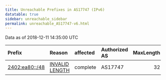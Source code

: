 ```yaml
---
title: Unreachable Prefixes in AS17747 (IPv6)
datatable: true
sidebar: unreachable_sidebar
permalink: unreachable_AS17747-v6.html
---
```


Data as of 2018-12-11 14:35:00 UTC


<div class="datatable-begin"></div>

| Prefix                                                 | Reason                                                                                                   | affected   | Authorized AS   |   MaxLength | Anchor                                       |   unreachable /48s |
|:-------------------------------------------------------|:---------------------------------------------------------------------------------------------------------|:-----------|:----------------|------------:|:---------------------------------------------|-------------------:|
| [2402:ea80::/48](https://stat.ripe.net/2402:ea80::/48) | [INVALID LENGTH](https://rpki-validator.ripe.net/announcement-preview?asn=AS17747&prefix=2402:ea80::/48) | complete   | AS17747         |          32 | [APNIC](unreachable_APNIC_RPKI_Root-v6.html) |                  1 |

<div class="datatable-end"></div>